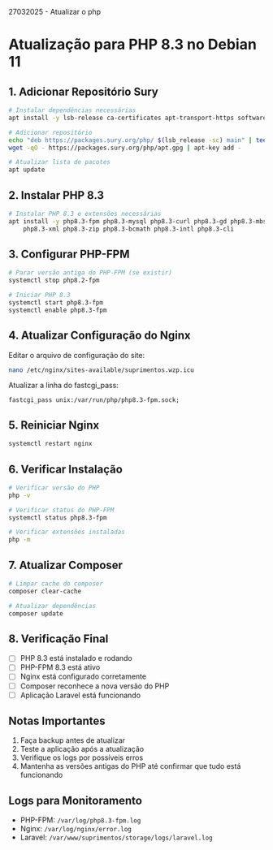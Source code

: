 27032025 - Atualizar o php
# Atualização para PHP 8.3 no Debian 11

## 1. Adicionar Repositório Sury
```bash
# Instalar dependências necessárias
apt install -y lsb-release ca-certificates apt-transport-https software-properties-common gnupg2

# Adicionar repositório
echo "deb https://packages.sury.org/php/ $(lsb_release -sc) main" | tee /etc/apt/sources.list.d/sury-php.list
wget -qO - https://packages.sury.org/php/apt.gpg | apt-key add -

# Atualizar lista de pacotes
apt update
```

## 2. Instalar PHP 8.3
```bash
# Instalar PHP 8.3 e extensões necessárias
apt install -y php8.3-fpm php8.3-mysql php8.3-curl php8.3-gd php8.3-mbstring \
    php8.3-xml php8.3-zip php8.3-bcmath php8.3-intl php8.3-cli
```

## 3. Configurar PHP-FPM
```bash
# Parar versão antiga do PHP-FPM (se existir)
systemctl stop php8.2-fpm

# Iniciar PHP 8.3
systemctl start php8.3-fpm
systemctl enable php8.3-fpm
```

## 4. Atualizar Configuração do Nginx
Editar o arquivo de configuração do site:
```bash
nano /etc/nginx/sites-available/suprimentos.wzp.icu
```

Atualizar a linha do fastcgi_pass:
```nginx
fastcgi_pass unix:/var/run/php/php8.3-fpm.sock;
```

## 5. Reiniciar Nginx
```bash
systemctl restart nginx
```

## 6. Verificar Instalação
```bash
# Verificar versão do PHP
php -v

# Verificar status do PHP-FPM
systemctl status php8.3-fpm

# Verificar extensões instaladas
php -m
```

## 7. Atualizar Composer
```bash
# Limpar cache do composer
composer clear-cache

# Atualizar dependências
composer update
```

## 8. Verificação Final
- [ ] PHP 8.3 está instalado e rodando
- [ ] PHP-FPM 8.3 está ativo
- [ ] Nginx está configurado corretamente
- [ ] Composer reconhece a nova versão do PHP
- [ ] Aplicação Laravel está funcionando

## Notas Importantes
1. Faça backup antes de atualizar
2. Teste a aplicação após a atualização
3. Verifique os logs por possíveis erros
4. Mantenha as versões antigas do PHP até confirmar que tudo está funcionando

## Logs para Monitoramento
- PHP-FPM: `/var/log/php8.3-fpm.log`
- Nginx: `/var/log/nginx/error.log`
- Laravel: `/var/www/suprimentos/storage/logs/laravel.log` 